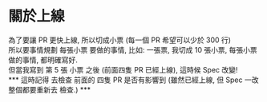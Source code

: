 <h1>關於上線</h1>   
為了要讓 PR 更快上線, 所以切成小票 (每一個 PR 希望可以少於 300 行) <br />   
所以要事情規劃 每張小票 要做的事情, 比如: 一張票, 我切成 10 張小票, 每張小票做的事情, 都明確寫好.<br />   
但當我寫到 第 5 張 小票 之後 (前面四隻 PR 已經上線), 這時候 Spec 改變! <br />   
*** 這時記得 去檢查 前面的 四隻 PR 是否有影響到 (雖然已經上線, 但 Spec 一改 整個都要重新去 檢查.) ***
